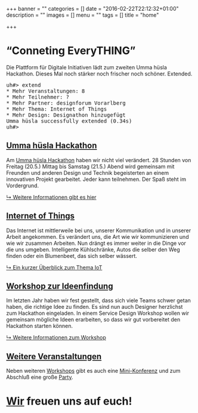 +++
banner = ""
categories = []
date = "2016-02-22T22:12:32+01:00"
description = ""
images = []
menu = ""
tags = []
title = "home"

+++


<h1><span class="black-white">&ldquo;Conneting EveryTHING&rdquo;</span></h1>

Die Plattform für Digitale Initiativen lädt zum zweiten Umma hüsla Hackathon. Dieses Mal noch stärker noch frischer noch schöner. Extended. 

<pre>
uh#> extend
* Mehr Veranstaltungen: 8
* Mehr Teilnehmer: ?
* Mehr Partner: designforum Vorarlberg
* Mehr Thema: Internet of Things
* Mehr Design: Designathon hinzugefügt
Umma hüsla successfully extended (0.34s)
uh#>
</pre>


## [Umma hüsla Hackathon](ummahuesla)

Am [Umma hüsla Hackathon](ummahuesla) haben wir nicht viel verändert. 28 Stunden von Freitag (20.5.) Mittag bis Samstag (21.5.) Abend wird gemeinsam mit Freunden und anderen Design und Technik begeisterten an einem innovativen Projekt gearbeitet. Jeder kann teilnehmen. Der Spaß steht im Vordergrund.

[&#8627; Weitere Informationen gibt es hier](ummahuesla)


## [Internet of Things](iot)

Das Internet ist mittlerweile bei uns, unserer Kommunikation und in unserer Arbeit angekommen. Es verändert uns, die Art wie wir kommunizieren und wie wir zusammen Arbeiten. Nun drängt es immer weiter in die Dinge vor die uns umgeben. Intelligente Kühlschränke, Autos die selber den Weg finden oder ein Blumenbeet, das sich selber wässert.

[&#8627; Ein kurzer Überblick zum Thema IoT](iot)


## [Workshop zur Ideenfindung](veranstaltungen/ideenfindung)

Im letzten Jahr haben wir fest gestellt, dass sich viele Teams schwer getan haben, die richtige Idee zu finden. Es sind nun auch Designer herzlichst zum Hackathon eingeladen. In einem Service Design Workshop wollen wir gemeinsam mögliche Ideen erarbeiten, so dass wir gut vorbereitet den Hackathon starten können.

[&#8627; Weitere Informationen zum Workshop](veranstaltungen/workshops)


## [Weitere Veranstaltungen](veranstaltungen)

Neben weiteren [Workshops](veranstaltungen/workshops) gibt es auch eine [Mini-Konferenz](veranstaltungen/konferenz) und zum Abschluß eine große [Party](veranstaltungen/party).


# [Wir](ueber) freuen uns auf euch!